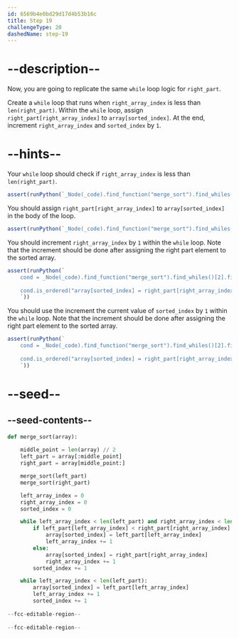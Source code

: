 ```yaml
---
id: 6569b4e0bd29d17d4b53b16c
title: Step 19
challengeType: 20
dashedName: step-19
---
```


# --description--

Now, you are going to replicate the same `while` loop logic for `right_part`.

Create a `while` loop that runs when `right_array_index` is less than `len(right_part)`. Within the `while` loop, assign `right_part[right_array_index]` to `array[sorted_index]`. At the end, increment `right_array_index` and `sorted_index` by `1`.

# --hints--

Your `while` loop should check if `right_array_index` is less than `len(right_part)`.

```js
assert(runPython(`_Node(_code).find_function("merge_sort").find_whiles()[2].find_conditions()[0].is_equivalent("right_array_index < len(right_part)")`))
```

You should assign `right_part[right_array_index]` to `array[sorted_index]` in the body of the loop. 

```js
assert(runPython(`_Node(_code).find_function("merge_sort").find_whiles()[2].find_body().has_stmt("array[sorted_index] = right_part[right_array_index]")`))
```

You should increment `right_array_index` by `1` within the `while` loop. Note that the increment should be done after assigning the right part element to the sorted array.

```js
assert(runPython(`
    cond = _Node(_code).find_function("merge_sort").find_whiles()[2].find_body()
    
    cond.is_ordered("array[sorted_index] = right_part[right_array_index]", "right_array_index += 1") or cond.is_ordered("array[sorted_index] = right_part[right_array_index]", "right_array_index = right_array_index + 1") or cond.is_ordered("array[sorted_index] = right_part[right_array_index]", "right_array_index = 1 + right_array_index")
    `)) 
```

You should use the increment the current value of `sorted_index` by `1` within the `while` loop. Note that the increment should be done after assigning the right part element to the sorted array.

```js
assert(runPython(`
    cond = _Node(_code).find_function("merge_sort").find_whiles()[2].find_body()
    
    cond.is_ordered("array[sorted_index] = right_part[right_array_index]", "sorted_index += 1") or cond.is_ordered("array[sorted_index] = right_part[right_array_index]", "sorted_index = sorted_index + 1") or cond.is_ordered("array[sorted_index] = right_part[right_array_index]", "sorted_index = 1 + sorted_index")
    `)) 
```

# --seed--

## --seed-contents--

```py
def merge_sort(array):
    
    middle_point = len(array) // 2
    left_part = array[:middle_point]
    right_part = array[middle_point:]

    merge_sort(left_part)
    merge_sort(right_part)

    left_array_index = 0
    right_array_index = 0
    sorted_index = 0

    while left_array_index < len(left_part) and right_array_index < len(right_part):
        if left_part[left_array_index] < right_part[right_array_index]:
            array[sorted_index] = left_part[left_array_index]
            left_array_index += 1
        else:
            array[sorted_index] = right_part[right_array_index]
            right_array_index += 1
        sorted_index += 1

    while left_array_index < len(left_part):
        array[sorted_index] = left_part[left_array_index]
        left_array_index += 1
        sorted_index += 1
    
--fcc-editable-region--
    
--fcc-editable-region--
```
